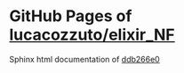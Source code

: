 GitHub Pages of [lucacozzuto/elixir_NF](https://github.com/lucacozzuto/elixir_NF.git)
===
Sphinx html documentation of [ddb266e0](https://github.com/lucacozzuto/elixir_NF/tree/ddb266e0f2493ec6205e6c8cf03aac2bd3e2d08b)

